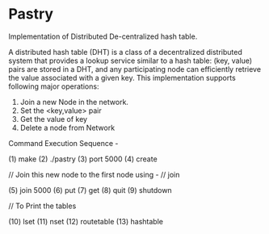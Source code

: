 # Pastry
Implementation of Distributed De-centralized hash table.

A distributed hash table (DHT) is a class of a decentralized distributed system that provides a
lookup service similar to a hash table: (key, value) pairs are stored in a DHT, and any
participating node can efficiently retrieve the value associated with a given key. This implementation supports following 
major operations:
1) Join a new Node in the network.
2) Set the <key,value> pair
3) Get the value of key
4) Delete a node from Network

Command Execution Sequence - 

(1) make
(2) ./pastry
(3) port 5000
(4) create

// Join this new node to the first node using - 
// join <IP> <Port>

(5) join <IP> 5000 
(6) put <key> <value>
(7) get <key>
(8) quit
(9) shutdown

// To Print the tables

(10) lset
(11) nset
(12) routetable
(13) hashtable
